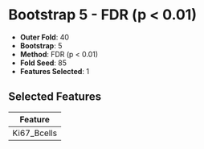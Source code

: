# Bootstrap 5 - FDR (p < 0.01)

- **Outer Fold**: 40
- **Bootstrap**: 5
- **Method**: FDR (p < 0.01)
- **Fold Seed**: 85
- **Features Selected**: 1

## Selected Features

| Feature |
|---------|
| Ki67_Bcells |
